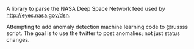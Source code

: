 A library to parse the NASA Deep Space Network feed used by
http://eyes.nasa.gov/dsn.

Attempting to add anomaly detection machine learning code to @russss script. The goal is to use the twitter to post anomalies; not just status changes.  
